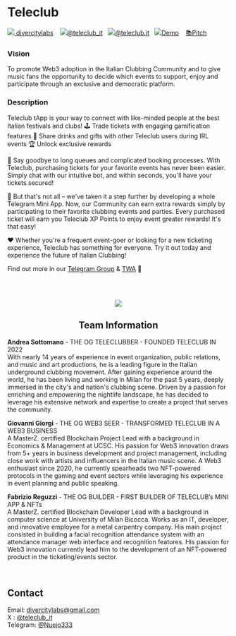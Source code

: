 # Teleclub

[![](https://dorahacks.io/_nuxt/964d27e7.svg) divercitylabs](https://github.com/divercitylabs)&nbsp;&nbsp;&nbsp; [![](https://dorahacks.io/_nuxt/0db23577.svg)@teleclub_it](https://twitter.com/teleclub_it)&nbsp;&nbsp;&nbsp;[![](https://dorahacks.io/_nuxt/1bf7bdbd.svg)@teleclub.it](https://www.instagram.com/teleclub.it)&nbsp;&nbsp;&nbsp;[![](https://dorahacks.io/_nuxt/e375d1b8.svg)Demo](https://t.me/teleclubclubbing_bot/Teleclub)&nbsp;&nbsp;&nbsp; [📚Pitch](https://github.com/divercitylabs/Teleclub/blob/main/Teleclub%20Pitch.pdf)

### Vision

To promote Web3 adoption in the Italian Clubbing Community and to give music fans the opportunity to decide which events to support, enjoy and participate through an exclusive and democratic platform.

### Description

Teleclub tApp is your way to connect with like-minded people at the best Italian festivals and clubs! 🕹 Trade tickets with engaging gamification features 🎁 Share drinks and gifts with other Teleclub users during IRL events 🏆 Unlock exclusive rewards

🎉 Say goodbye to long queues and complicated booking processes. With Teleclub, purchasing tickets for your favorite events has never been easier. Simply chat with our intuitive bot, and within seconds, you'll have your tickets secured!

🎩 But that's not all – we've taken it a step further by developing a whole Telegram Mini App. Now, our Community can earn extra rewards simply by participating to their favorite clubbing events and parties. Every purchased ticket will earn you Teleclub XP Points to enjoy event greater rewards! It's that easy!

❤️ Whether you're a frequent event-goer or looking for a new ticketing experience, Teleclub has something for everyone. Try it out today and experience the future of Italian Clubbing!

Find out more in our  [Telegram Group](https://t.me/teleclubclubbing)  &  [TWA](https://t.me/teleclubclubbing_bot)  🚀

<br><br>
<div align="center">
    <img src="https://hackerlink-static-contents.s3.ap-southeast-1.amazonaws.com/images/buidl-team-intro.png">

  <h2 align="center">Team Information</h3>
</div>

**Andrea Sottomano** - THE OG TELECLUBBER - FOUNDED TELECLUB IN 2022 <br>With nearly 14 years of experience in event organization, public relations, and music and art productions, he is a leading figure in the Italian underground clubbing movement. After gaining experience around the world, he has been living and working in Milan for the past 5 years, deeply immersed in the city's and nation's clubbing scene. Driven by a passion for enriching and empowering the nightlife landscape, he has decided to leverage his extensive network and expertise to create a project that serves the community.

**Giovanni Giorgi** - THE OG WEB3 SEER - TRANSFORMED TELECLUB IN A WEB3 BUSINESS <br>A MasterZ. certified Blockchain Project Lead with a background in Economics & Management at UCSC. His passion for Web3 innovation draws from 5+ years in business development and project management, including close work with artists and influencers in the Italian music scene. A Web3 enthusiast since 2020, he currently spearheads two NFT-powered protocols in the gaming and event sectors while leveraging his experience in event planning and public speaking.

**Fabrizio Reguzzi** - THE OG BUILDER - FIRST BUILDER OF TELECLUB’s MINI APP & NFTs <br>A MasterZ. certified Blockchain Developer Lead with a background in computer science at University of Milan Bicocca. Works as an IT, developer, and innovative employee for a metal carpentry company. His main project consisted in building a facial recognition attendance system with an attendance manager web interface and recognition features. His passion for Web3 innovation currently lead him to the development of an NFT-powered product in the ticketing/events sector.

<br>

## Contact

Email: [divercitylabs@gmail.com](mailto:divercitylabs@gmail.com) <br>
X :  [@teleclub_it](https://twitter.com/teleclub_it) <br>
Telegram: [@Nuejo333](https://t.me/Nuejo333)
